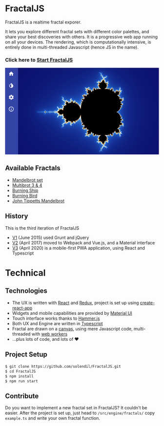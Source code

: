 # FractalJS

FractalJS is a realtime fractal exporer.

It lets you explore different fractal sets with different color palettes, and share your best discoveries with others. It is a progressive web app running on all your devices. The rendering, which is computationally intensive, is entirely done in multi-threaded Javascript (hence JS in the name).

### Click here to [Start FractalJS](http://solendil.github.io/fractaljs/)
![Start FractalJS](/public/screen.png?raw=true "FractalJS")

## Available Fractals

* [Mandelbrot set](https://en.wikipedia.org/wiki/Mandelbrot_set)
* [Multibrot 3 & 4](https://en.wikipedia.org/wiki/Multibrot_set)
* [Burning Ship](https://en.wikipedia.org/wiki/Burning_Ship_fractal)
* [Burning Bird](http://v.rentalserver.jp/morigon.jp/Repository/SUBI0/SUBI_BurningBird2_e.html)
* [John Tippetts Mandelbrot](http://paulbourke.net/fractals/tippetts/)

## History

This is the third iteration of FractalJS
* [V1](https://solendil.github.io/fractaljs-v1) (June 2015) used Grunt and jQuery
* [V2](https://solendil.github.io/fractaljs-v2) (April 2017) moved to Webpack and Vue.js, and a Material interface
* [V3](https://solendil.github.io/fractaljs) (April 2020) is a mobile-first PWA application, using React and Typescript

# Technical

## Technologies

* The UX is written with [React](https://reactjs.org/) and [Redux](https://redux-toolkit.js.org/), project is set up using [create-react-app](https://create-react-app.dev/)
* Widgets and mobile capabilities are provided by [Material UI](https://material-ui.com/)
* Touch interface works thanks to [Hammer.js](https://hammerjs.github.io/)
* Both UX and Engine are written in [Typescript](https://www.typescriptlang.org/)
* Fractal are drawn on a [canvas](https://developer.mozilla.org/en-US/docs/Web/API/Canvas_API), using mere Javascript code, multi-threaded with [web workers](https://developer.mozilla.org/en-US/docs/Web/API/Web_Workers_API/Using_web_workers)
* ...plus lots of code, and lots of :heart:

## Project Setup

```
$ git clone https://github.com/solendil/FractalJS.git
$ cd FractalJS
$ npm install
$ npm run start
```

## Contribute

Do you want to implement a new fractal set in FractalJS? It couldn't be easier. After the project is set up, just head to `/src/engine/fractals/` copy `example.ts` and write your own fractal function.



